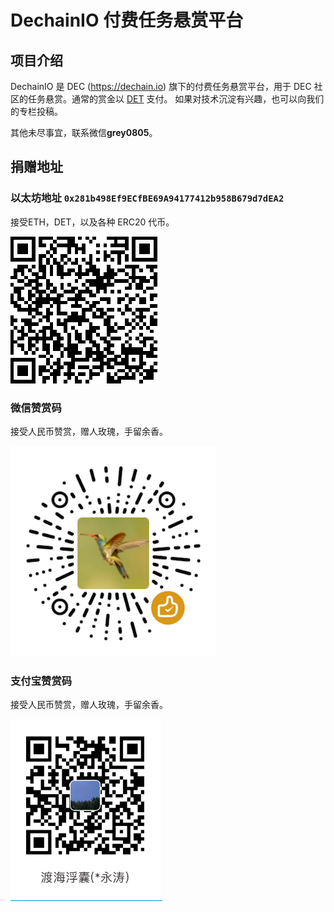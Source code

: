 # DechainIO 付费任务悬赏平台

## 项目介绍

DechainIO 是 DEC (https://dechain.io) 旗下的付费任务悬赏平台，用于 DEC 社区的任务悬赏。通常的赏金以 [DET](https://github.com/dececo/docs/blob/master/token/det/DET.md) 支付。
如果对技术沉淀有兴趣，也可以向我们的专栏投稿。

其他未尽事宜，联系微信**grey0805**。

## 捐赠地址

### 以太坊地址 `0x281b498Ef9ECfBE69A94177412b958B679d7dEA2`
接受ETH，DET，以及各种 ERC20 代币。

![以太坊地址](ETH_donate.png)

### 微信赞赏码
接受人民币赞赏，赠人玫瑰，手留余香。

![微信赞赏码](Wechat_donate.png)

### 支付宝赞赏码
接受人民币赞赏，赠人玫瑰，手留余香。

![支付宝赞赏码](Alipay_donate.png)
